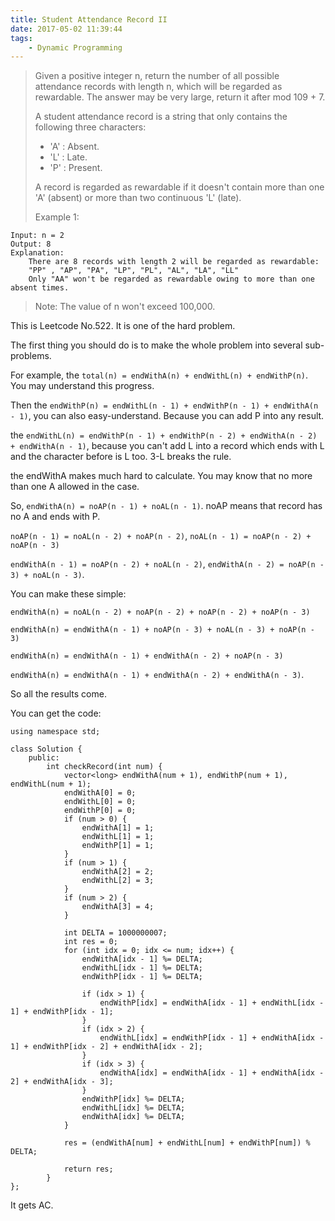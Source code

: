 ```yaml
---
title: Student Attendance Record II
date: 2017-05-02 11:39:44
tags:
    - Dynamic Programming
---
```


> Given a positive integer n, return the number of all possible attendance records with length n, which will be regarded as rewardable. The answer may be very large, return it after mod 109 + 7.
>
> A student attendance record is a string that only contains the following three characters:
>
> + 'A' : Absent.
> + 'L' : Late.
> + 'P' : Present.
>
> A record is regarded as rewardable if it doesn't contain more than one 'A' (absent) or more than two continuous 'L' (late).
>
> Example 1:
```
Input: n = 2
Output: 8
Explanation:
    There are 8 records with length 2 will be regarded as rewardable:
    "PP" , "AP", "PA", "LP", "PL", "AL", "LA", "LL"
    Only "AA" won't be regarded as rewardable owing to more than one absent times.
```
> Note: The value of n won't exceed 100,000.

<!--more-->

This is Leetcode No.522. It is one of the hard problem.

The first thing you should do is to make the whole problem into several sub-problems.

For example, the `total(n) = endWithA(n) + endWithL(n) + endWithP(n)`. You may understand this progress.

Then the `endWithP(n) = endWithL(n - 1) + endWithP(n - 1) + endWithA(n - 1)`, you can also easy-understand. Because you can add P into any result.

the `endWithL(n) = endWithP(n - 1) + endWithP(n - 2) + endWithA(n - 2) + endWithA(n - 1)`, because you can't add L into a record which ends with L and the character before is L too. 3-L breaks the rule.

the endWithA makes much hard to calculate. You may know that no more than one A allowed in the case.

So, `endWithA(n) = noAP(n - 1) + noAL(n - 1)`. noAP means that record has no A and ends with P.

`noAP(n - 1) = noAL(n - 2) + noAP(n - 2)`, `noAL(n - 1) = noAP(n - 2) + noAP(n - 3)`

`endWithA(n - 1) = noAP(n - 2) + noAL(n - 2)`, `endWithA(n - 2) = noAP(n - 3) + noAL(n - 3)`.

You can make these simple:

`endWithA(n) = noAL(n - 2) + noAP(n - 2) + noAP(n - 2) + noAP(n - 3)`

`endWithA(n) = endWithA(n - 1) + noAP(n - 3) + noAL(n - 3) + noAP(n - 3)`

`endWithA(n) = endWithA(n - 1) + endWithA(n - 2) + noAP(n - 3)`

`endWithA(n) = endWithA(n - 1) + endWithA(n - 2) + endWithA(n - 3)`.

So all the results come.

You can get the code:

```
using namespace std;

class Solution {
    public:
        int checkRecord(int num) {
            vector<long> endWithA(num + 1), endWithP(num + 1), endWithL(num + 1);
            endWithA[0] = 0;
            endWithL[0] = 0;
            endWithP[0] = 0;
            if (num > 0) {
                endWithA[1] = 1;
                endWithL[1] = 1;
                endWithP[1] = 1;
            }
            if (num > 1) {
                endWithA[2] = 2;
                endWithL[2] = 3;
            }
            if (num > 2) {
                endWithA[3] = 4;
            }

            int DELTA = 1000000007;
            int res = 0;
            for (int idx = 0; idx <= num; idx++) {
                endWithA[idx - 1] %= DELTA;
                endWithL[idx - 1] %= DELTA;
                endWithP[idx - 1] %= DELTA;

                if (idx > 1) {
                    endWithP[idx] = endWithA[idx - 1] + endWithL[idx - 1] + endWithP[idx - 1];
                }
                if (idx > 2) {
                    endWithL[idx] = endWithP[idx - 1] + endWithA[idx - 1] + endWithP[idx - 2] + endWithA[idx - 2];
                }
                if (idx > 3) {
                    endWithA[idx] = endWithA[idx - 1] + endWithA[idx - 2] + endWithA[idx - 3];
                }
                endWithP[idx] %= DELTA;
                endWithL[idx] %= DELTA;
                endWithA[idx] %= DELTA;
            }

            res = (endWithA[num] + endWithL[num] + endWithP[num]) % DELTA;

            return res;
        }
};

```

It gets AC.
